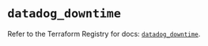 # `datadog_downtime`

Refer to the Terraform Registry for docs: [`datadog_downtime`](https://registry.terraform.io/providers/datadog/datadog/3.40.0/docs/resources/downtime).
